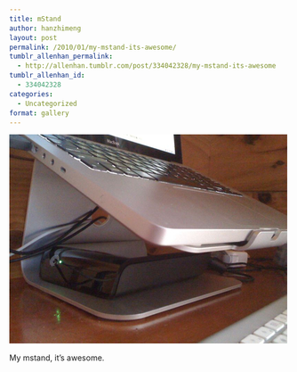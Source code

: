 ```yaml
---
title: mStand
author: hanzhimeng
layout: post
permalink: /2010/01/my-mstand-its-awesome/
tumblr_allenhan_permalink:
  - http://allenhan.tumblr.com/post/334042328/my-mstand-its-awesome
tumblr_allenhan_id:
  - 334042328
categories:
  - Uncategorized
format: gallery
---
```

[<img class="alignnone size-full wp-image-471" alt="tumblr_kw8lgu1qlI1qzkacto1_" src="/images/uploads/2013/03/tumblr_kw8lgu1qlI1qzkacto1_.jpg" width="500" height="375" />][1]

My mstand, it’s awesome.

 [1]: /images/uploads/2013/03/tumblr_kw8lgu1qlI1qzkacto1_.jpg
